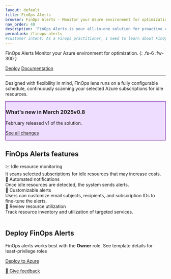 ```yaml
---
layout: default
title: FinOps Alerts
browser: FinOps Alerts - Monitor your Azure environment for optimization
nav_order: 40
description: 'FinOps Alerts is your all-in-one solution for proactive cloud cost management.'
permalink: /finops-alerts
#customer intent: As a Finops practitioner, I need to learn about FinOps Alerts
---
```


<span class="fs-9 d-block mb-4">FinOps Alerts</span>
Monitor your Azure environment for optimization.
{: .fs-6 .fw-300 }

<a class="btn btn-primary fs-5 mb-4 mb-md-0 mr-4" href="#deploy">Deploy</a>
<a class="btn fs-5 mb-4 mb-md-0 mr-4" target="_blank" href="https://learn.microsoft.com/cloud-computing/finops/toolkit/finops-alert/overview">Documentation</a>

---

Designed with flexibility in mind, FinOps lens runs on a fully configurable schedule, continuously scanning your selected Azure subscriptions for idle resources.

<div id="whats-new" class="m-0 p-4" style="background-color:#edf; border:solid 1px #609;">
    <h3 class="m-0 mb-4">What's new in March 2025<span class="ftk-version">v0.8</span></h3>
    <p class="mt-2 mb-0">
        February released v1 of the solution.
    </p>
    <p class="mt-2 mb-0 ftk-externallink"><a target="_blank" href="https://learn.microsoft.com/cloud-computing/finops/toolkit/changelog">See all changes</a></p>
</div>
<a name="features"></a>

## FinOps Alerts features

<div class="ftk-gallery">
    <div class="ftk-tile">
        <div>💹 Idle resource monitoring</div>
        <div>It scans selected subscriptions for idle resources that may increase costs.</div>
    </div>
    <div class="ftk-tile">
        <div>📧 Automated notifications</div>
        <div>Once idle resources are detected, the system sends alerts.</div>
    </div>
    <div class="ftk-tile">
        <div>🔔 Customizable alerts</div>
        <div>Users can customize email subjects, recipients, and subscription IDs to fine-tune the alerts.</div>
    </div>
    <div class="ftk-tile">
        <div>📃 Review resource utilization</div>
        <div>Track resource inventory and utilization of targeted services.<br>&nbsp;</div>
    </div>
</div>
<a name="deploy"></a>

## Deploy FinOps Alerts

FinOps alerts works best with the <strong>Owner</strong> role. See template details for least-privilege roles

<a class="btn mb-4 mb-md-0 mr-4" target="_blank" href="">Deploy to Azure</a>

<a target="_blank" href="https://portal.azure.com/#view/HubsExtension/InProductFeedbackBlade/extensionName/FinOpsToolkit/cesQuestion/How%20easy%20or%20hard%20is%20it%20to%20use%20Azure%20Optimization%20Engine%3F/cvaQuestion/How%20valuable%20are%20Azure%20Optimization%20Engine%3F/surveyId/FTK0.8/bladeName/AOE/featureName/Marketing.Deploy">💜 Give feedback</a>
<a name="docs"></a>

<br>

